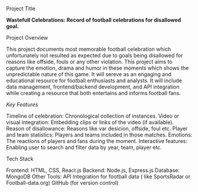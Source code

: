 Project Title

**Wastefull Celebrations: Record of football celebrations for disallowed goal.**

Project Overview

This project documents most memorable football celebration which unfortunately not resulted as expected due to goals being disallowed for reasons like offside, fouls or any other violation. This project aims to capture the emotion, drama and humor in these moments which shows the unpredictable nature of this game. It will sereve as an engaging and educational resource for football enthusiasts and analysts. It will include data management, frontend/backend development, and API integration while creating a resource that both entertains and informs football fans.

*Key Features*


Timeline of celebration: Chronological collection of instances.
Video or visual integration: Embedding clips or links of the video (if available).
Reason of disallowance: Reasons like var desicion, offside, foul etc.
Player and team statistics: Players and teams included in those matches.
Emotions: The reactions of players and fans during the moment.
Interactive features: Enabling user to search and filter data by year, team, player etc.

Tech Stack 

Frontend: HTML, CSS, React.js
Backend: Node.js, Express.js
Database: MongoDB
Other Tools:
API Integration for football data ( like SportsRadar or Football-data.org) GitHub (for version control)  





